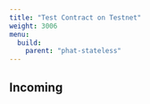 ```yaml
---
title: "Test Contract on Testnet"
weight: 3006
menu:
  build:
    parent: "phat-stateless"
---
```


## Incoming
